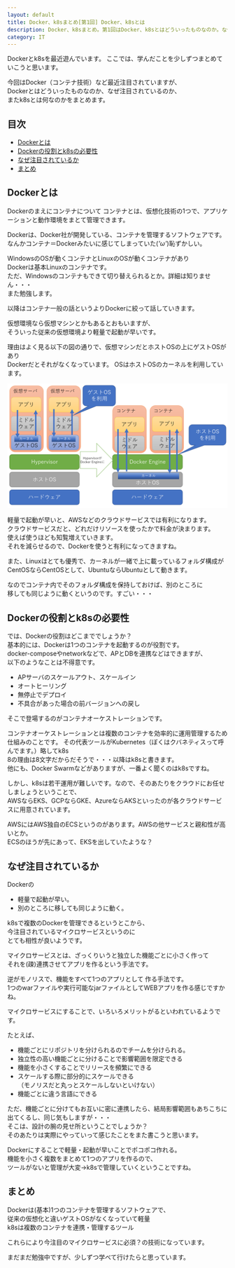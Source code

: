 ```yaml
---
layout: default
title: Docker、k8sまとめ[第1回] Docker、k8sとは
description: Docker、k8sまとめ。第1回はDocker、k8sとはどういったものなのか。なぜ注目されているのかをまとめます。
category: IT
---
```


Dockerとk8sを最近遊んでいます。
ここでは、学んだことを少しずつまとめていこうと思います。

今回はDocker（コンテナ技術）など最近注目されていますが、  
Dockerとはどういったものなのか、なぜ注目されているのか、  
またk8sとは何なのかをまとめます。

## 目次

- [Dockerとは](#anchor1)  
- [Dockerの役割とk8sの必要性](#anchor2)  
- [なぜ注目されているか](#anchor3)  
- [まとめ](#anchor4)

<a id="anchor1"></a>

## Dockerとは

Dockerのまえにコンテナについて
コンテナとは、仮想化技術の1つで、アプリケーションと動作環境をまとて管理できます。

Dockerは、Docker社が開発している、コンテナを管理するソフトウェアです。  
なんかコンテナ＝Dockerみたいに感じてしまっていた(*'ω'*)恥ずかしい。

WindowsのOSが動くコンテナとLinuxのOSが動くコンテナがあり  
Dockerは基本Linuxのコンテナです。  
ただ、Windowsのコンテナもできて切り替えられるとか。詳細は知りません・・・  
また勉強します。

以降はコンテナ一般の話というよりDockerに絞って話していきます。

仮想環境なら仮想マシンとかもあるとおもいますが、  
そういった従来の仮想環境より軽量で起動が早いです。

理由はよく見る以下の図の通りで、仮想マシンだとホストOSの上にゲストOSがあり  
Dockerだとそれがなくなっています。
OSはホストOSのカーネルを利用しています。  

![Dockerの構造](/images/it/container/DockerStructure.png)

軽量で起動が早いと、AWSなどのクラウドサービスでは有利になります。  
クラウドサービスだと、どれだけリソースを使ったかで料金が決まります。  
使えば使うほども知覧増えていきます。  
それを減らせるので、Dockerを使うと有利になってきますね。

また、Linuxはとても優秀で、カーネルが一緒で上に載っているフォルダ構成が  
CentOSならCentOSとして、UbuntuならUbuntuとして動きます。

なのでコンテナ内でそのフォルダ構成を保持しておけば、別のところに  
移しても同じように動くというのです。すごい・・・

<a id="anchor2"></a>

## Dockerの役割とk8sの必要性

では、Dockerの役割はどこまででしょうか？  
基本的には、Dockerは1つのコンテナを起動するのが役割です。  
docker-composeやnetworkなどで、APとDBを連携などはできますが、  
以下のようなことは不得意です。
- APサーバのスケールアウト、スケールイン
- オートヒーリング
- 無停止でデプロイ
- 不具合があった場合の前バージョンへの戻し

そこで登場するのがコンテナオーケストレーションです。  

コンテナオーケストレーションとは複数のコンテナを効率的に運用管理するため仕組みのことです。
その代表ツールがKubernetes（ぼくはクバネティスって呼んでます。）略してk8s  
8の理由は8文字だからだそうで・・・以降はk8sと書きます。  
他にも、Docker Swarmなどがありますが、一番よく聞くのはk8sですね。

しかし、k8sは若干運用が難しいです。なので、そのあたりをクラウドにお任せしましょうということで、  
AWSならEKS、GCPならGKE、AzureならAKSといったのが各クラウドサービスに用意されています。  

AWSにはAWS独自のECSというのがあります。AWSの他サービスと親和性が高いとか。  
ECSのほうが先にあって、EKSを出していたような？  

<a id="anchor3"></a>

## なぜ注目されているか

Dockerの
- 軽量で起動が早い。
- 別のところに移しても同じように動く。

k8sで複数のDockerを管理できるというとこから、  
今注目されているマイクロサービスというのに  
とても相性が良いようです。

マイクロサービスとは、ざっくりいうと独立した機能ごとに小さく作って  
それを(疎)連携させてアプリを作るという手法です。  

逆がモノリスで、機能をすべて1つのアプリとして
作る手法です。  
1つのwarファイルや実行可能なjarファイルとしてWEBアプリを作る感じですかね。

マイクロサービスにすることで、いろいろメリットがるといわれているようです。

たとえば、
- 機能ごとにリポジトリを分けられるのでチームを分けられる。
- 独立性の高い機能ごとに分けることで影響範囲を限定できる
- 機能を小さくすることでリリースを頻繁にできる
- スケールする際に部分的にスケールできる  
（モノリスだと丸っとスケールしないといけない）
- 機能ごとに違う言語にできる

ただ、機能ごとに分けてもお互いに密に連携したら、結局影響範囲もあちこちに出てくるし、同じ気もしますが・・・  
そこは、設計の腕の見せ所ということでしょうか？  
そのあたりは実際にやっていって感じたことをまた書こうと思います。

Dockerにすることで軽量・起動が早いことでポコポコ作れる。  
機能を小さく複数をまとめて1つのアプリを作るので、  
ツールがないと管理が大変→k8sで管理していくということですね。

<a id="anchor4"></a>

## まとめ
Dockerは(基本)1つのコンテナを管理するソフトウェアで、  
従来の仮想化と違いゲストOSがなくなっていて軽量    
k8sは複数のコンテナを連携・管理するツール

これらにより今注目のマイクロサービスに必須？の技術になっています。

まだまだ勉強中ですが、少しずつ学べて行けたらと思っています。
